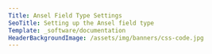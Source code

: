 ```yaml
---
Title: Ansel Field Type Settings
SeoTitle: Setting up the Ansel field type
Template: _software/documentation
HeaderBackgroundImage: /assets/img/banners/css-code.jpg
---
```

